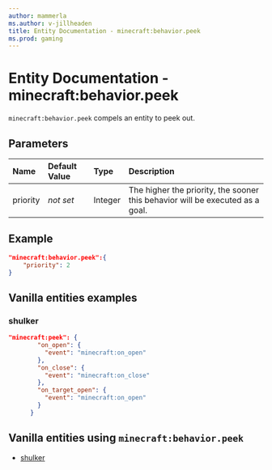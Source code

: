 ```yaml
---
author: mammerla
ms.author: v-jillheaden
title: Entity Documentation - minecraft:behavior.peek
ms.prod: gaming
---
```


# Entity Documentation - minecraft:behavior.peek

`minecraft:behavior.peek` compels an entity to peek out.

## Parameters

|Name |Default Value  |Type  |Description  |
|:----------|:----------|:----------|:----------|
|priority|*not set*|Integer|The higher the priority, the sooner this behavior will be executed as a goal.|

## Example

```json
"minecraft:behavior.peek":{
    "priority": 2
}
```

## Vanilla entities examples

### shulker

```json
"minecraft:peek": {
        "on_open": {
          "event": "minecraft:on_open"
        },
        "on_close": {
          "event": "minecraft:on_close"
        },
        "on_target_open": {
          "event": "minecraft:on_open"
        }
      }
```

## Vanilla entities using `minecraft:behavior.peek`

- [shulker](../../../../Source/VanillaBehaviorPack_Snippets/entities/shulker.md)
